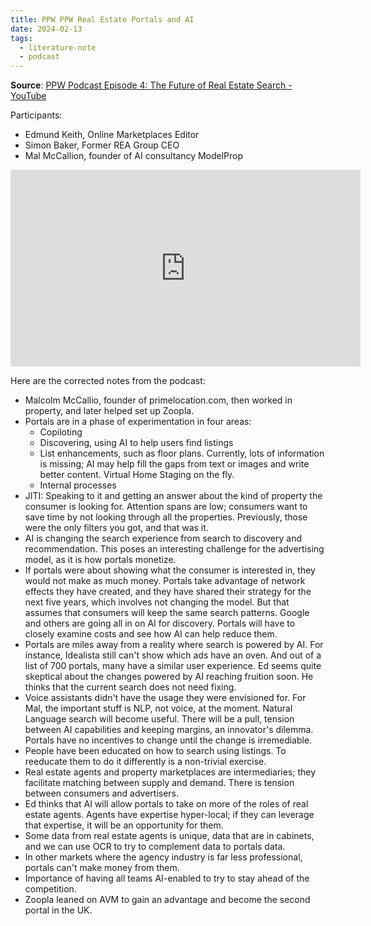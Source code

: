 ```yaml
---
title: PPW PPW Real Estate Portals and AI
date: 2024-02-13
tags:
  - literature-note
  - podcast
---
```


**Source**: [PPW Podcast Episode 4: The Future of Real Estate Search - YouTube](https://youtu.be/EbJF7vKXiMU?si=j1nL1rhg35hSWkxm)

Participants:
- Edmund Keith, Online Marketplaces Editor 
- Simon Baker, Former REA Group CEO
- Mal McCallion, founder of AI consultancy ModelProp

<iframe width="560" height="315" src="https://www.youtube.com/embed/BxLeixIob9w?si=fkz6SViqdf1xFsjd" title="YouTube video player" frameborder="0" allow="accelerometer; autoplay; clipboard-write; encrypted-media; gyroscope; picture-in-picture; web-share" allowfullscreen></iframe>

  
Here are the corrected notes from the podcast:

- Malcolm McCallio, founder of primelocation.com, then worked in property, and later helped set up Zoopla.
- Portals are in a phase of experimentation in four areas:
    - Copiloting
    - Discovering, using AI to help users find listings
    - List enhancements, such as floor plans. Currently, lots of information is missing; AI may help fill the gaps from text or images and write better content. Virtual Home Staging on the fly.
    - Internal processes
- JITI: Speaking to it and getting an answer about the kind of property the consumer is looking for. Attention spans are low; consumers want to save time by not looking through all the properties. Previously, those were the only filters you got, and that was it.
- AI is changing the search experience from search to discovery and recommendation. This poses an interesting challenge for the advertising model, as it is how portals monetize.
- If portals were about showing what the consumer is interested in, they would not make as much money. Portals take advantage of network effects they have created, and they have shared their strategy for the next five years, which involves not changing the model. But that assumes that consumers will keep the same search patterns. Google and others are going all in on AI for discovery. Portals will have to closely examine costs and see how AI can help reduce them.
- Portals are miles away from a reality where search is powered by AI. For instance, Idealista still can't show which ads have an oven. And out of a list of 700 portals, many have a similar user experience. Ed seems quite skeptical about the changes powered by AI reaching fruition soon. He thinks that the current search does not need fixing.
- Voice assistants didn't have the usage they were envisioned for. For Mal, the important stuff is NLP, not voice, at the moment. Natural Language search will become useful. There will be a pull, tension between AI capabilities and keeping margins, an innovator's dilemma. Portals have no incentives to change until the change is irremediable.
- People have been educated on how to search using listings. To reeducate them to do it differently is a non-trivial exercise.
- Real estate agents and property marketplaces are intermediaries; they facilitate matching between supply and demand. There is tension between consumers and advertisers.
- Ed thinks that AI will allow portals to take on more of the roles of real estate agents. Agents have expertise hyper-local; if they can leverage that expertise, it will be an opportunity for them.
- Some data from real estate agents is unique, data that are in cabinets, and we can use OCR to try to complement data to portals data.
- In other markets where the agency industry is far less professional, portals can't make money from them.
- Importance of having all teams AI-enabled to try to stay ahead of the competition.
- Zoopla leaned on AVM to gain an advantage and become the second portal in the UK.